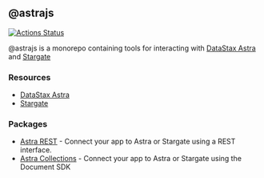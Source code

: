 ## @astrajs

[![Actions Status](https://github.com/kidrecursive/astrajs/workflows/Tests/badge.svg)](https://github.com/kidrecursive/astrajs/actions) 

@astrajs is a monorepo containing tools for interacting with [DataStax Astra](https://astra.datastax.com) and [Stargate](https://stargate.io/)

### Resources
- [DataStax Astra](https://astra.datastax.com)
- [Stargate](https://stargate.io/)


### Packages
- [Astra REST](https://github.com/kidrecursive/astrajs/tree/master/packages/rest) - Connect your app to Astra or Stargate using a REST interface.
- [Astra Collections](https://github.com/kidrecursive/astrajs/tree/master/packages/collections) - Connect your app to Astra or Stargate using the Document SDK 